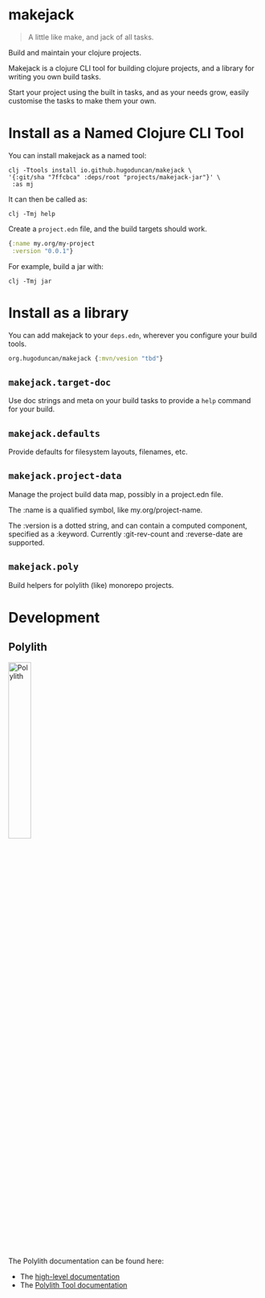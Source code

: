 # makejack

> A little like make, and jack of all tasks.

Build and maintain your clojure projects.

Makejack is a clojure CLI tool for building clojure projects, and a
library for writing you own build tasks.

Start your project using the built in tasks, and as your needs grow,
easily customise the tasks to make them your own.

# Install as a Named Clojure CLI Tool

You can install makejack as a named tool:

``` shell
clj -Ttools install io.github.hugoduncan/makejack \
'{:git/sha "7ffcbca" :deps/root "projects/makejack-jar"}' \
 :as mj
```

It can then be called as:

``` shell
clj -Tmj help
```

Create a `project.edn` file, and the build targets should work.

``` clojure
{:name my.org/my-project
 :version "0.0.1"}
```

For example, build a jar with:

``` shell
clj -Tmj jar
```


# Install as a library

You can add makejack to your `deps.edn`, wherever you configure your
build tools.

```clojure
org.hugoduncan/makejack {:mvn/vesion "tbd"}
```

## `makejack.target-doc`

Use doc strings and meta on your build tasks to provide a `help` command
for your build.

## `makejack.defaults`

Provide defaults for filesystem layouts, filenames, etc.

## `makejack.project-data`

Manage the project build data map, possibly in a project.edn file.

The :name is a qualified symbol, like my.org/project-name.

The :version is a dotted string, and can contain a computed component,
specified as a :keyword.  Currently :git-rev-count and :reverse-date are
supported.

## `makejack.poly`

Build helpers for polylith (like) monorepo projects.



# Development

## Polylith

<img src="logo.png" width="30%" alt="Polylith" id="logo">

The Polylith documentation can be found here:

- The [high-level documentation](https://polylith.gitbook.io/polylith)
- The [Polylith Tool documentation](https://github.com/polyfy/polylith)

